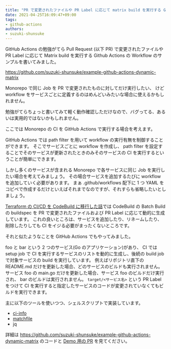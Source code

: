 ```yaml
---
title: "PR で変更されたファイルや PR Label に応じて matrix build を実行する Github Actions の Workflow のサンプルを書いてみた"
date: 2021-04-25T16:09:47+09:00
tags:
- github-actions
authors:
- suzuki-shunsuke
---
```


GitHub Actions の勉強がてら Pull Request (以下 PR) で変更されたファイルや PR Label に応じて
Matrix build を実行する Github Actions の Workflow のサンプルを書いてみました。

https://github.com/suzuki-shunsuke/example-github-actions-dynamic-matrix

Monorepo で同じ Job を PR で変更されたものに対してだけ実行したい、
けど workflow をサービスごとに定義するのはめんどいみたいな場合に使えるかもしれません。

勉強がてらちょっと書いてみて軽く動作確認しただけなので、バグってる、あるいは実用的ではないかもしれません。

ここでは Monorepo の CI を GitHub Actions で実行する場合を考えます。

GitHub Actions では path filter を用いて workflow の実行有無を制御することができます。
そこでサービスごとに workflow を作成し、 path filter を設定することでそのサービスが更新されたときのみそのサービスの CI を実行するということが簡単にできます。

しかし多くのサービスが含まれる Monorepo で各サービスに同じ Job を実行したい場合を考えてみましょう。
その場合サービスを追加するたびに workflow を追加していく必要があります。
まぁ .github/workflows 配下に 1 つ YAML をコピペで作成するだけといえばそれまでなのですが、それすらも省略したいとしましょう。

[Terraform の CI/CD を CodeBuild に移行した話](https://blog.studysapuri.jp/entry/2020/12/03/080000)では CodeBuild の Batch Build の buildspec を
PR で変更されたファイルおよび PR Label に応じて動的に生成しています。
これの良いところは、サービスを追加したり、リネームしたり、削除したりしても CI をイジる必要がまったくないところです。

それと似たようなことを GitHub Actions でもやってみました。

foo と bar という 2 つのサービス(Go のアプリケーション)があり、
CI では setup job で CI を実行するサービスのリストを動的に生成し、後続の build job で対象サービスの build を実行しています。
例えばリポジトリ直下の README.md だけを更新した場合、どのサービスのビルドも実行されません。
サービス foo の main.go だけを更新した場合、サービス foo のビルドだけ実行され、 bar のビルドは実行されません。
`target/<サービス名>` という PR Label をつけて CI を実行すると指定したサービスのコードが変更されていなくてもビルドを実行できます。

主に以下のツールを使いつつ、シェルスクリプトで実装しています。

* [ci-info](https://github.com/suzuki-shunsuke/ci-info)
* [matchfile](https://github.com/suzuki-shunsuke/matchfile)
* jq

詳細は https://github.com/suzuki-shunsuke/example-github-actions-dynamic-matrix のコードと [Demo 用の PR](https://github.com/suzuki-shunsuke/example-github-actions-dynamic-matrix/pulls?q=is%3Apr+is%3Aopen+label%3Ademo) を見てください。
